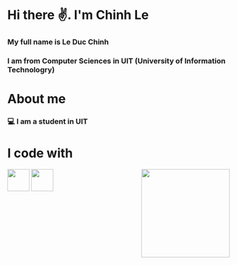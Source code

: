 <h1><strong> Hi there ✌️. I'm Chinh Le </strong></h1>
<h3> My full name is Le Duc Chinh </h3>
<h3> I am from Computer Sciences in UIT (University of Information Technologry) </h3>

<h1><strong> About me </strong></h1>
<h3> 💻 I am a student in UIT





<h1><strong> I code with </strong></h1>


<img src="https://upload.wikimedia.org/wikipedia/commons/thumb/1/18/ISO_C%2B%2B_Logo.svg/1822px-ISO_C%2B%2B_Logo.svg.png" width="50">
<img src="https://upload.wikimedia.org/wikipedia/commons/thumb/c/c3/Python-logo-notext.svg/1200px-Python-logo-notext.svg.png" width="50">
<img align='right' src="https://media2.giphy.com/media/v1.Y2lkPTc5MGI3NjExdmp3ZXhqdTIyMW8wYXFkMW5qeXkzY2sycXU4bGs2NDQ3bnRteXJhciZlcD12MV9pbnRlcm5hbF9naWZfYnlfaWQmY3Q9Zw/25Itcrcuwkyq3ohubJ/giphy.webp" width="200">